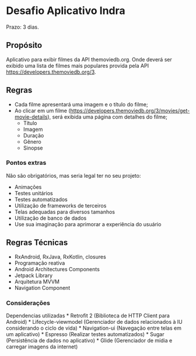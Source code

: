 # Desafio Aplicativo Indra

Prazo: 3 dias.

## Propósito
Aplicativo para exibir filmes da API themoviedb.org.
Onde deverá ser exibido uma lista de filmes mais populares provida pela API https://developers.themoviedb.org/3.

## Regras
- Cada filme apresentará uma imagem e o título do filme;
- Ao clicar em um filme (https://developers.themoviedb.org/3/movies/get-movie-details), será exibida uma página com detalhes do filme;
  * Título
  * Imagem
  * Duração
  * Gênero
  * Sinopse

### Pontos extras
Não são obrigatórios, mas seria legal ter no seu projeto:
  * Animações
  * Testes unitários
  * Testes automatizados
  * Utilização de frameworks de terceiros
  * Telas adequadas para diversos tamanhos
  * Utilização de banco de dados
  * Use sua imaginação para aprimorar a experiência do usuário

## Regras Técnicas

- RxAndroid, RxJava, RxKotlin, closures
- Programação reativa
- Android Architectures Components
- Jetpack Library
- Arquitetura MVVM
- Navigation Component

### Considerações
Dependencias utilizadas
    * Retrofit 2 (Biblioteca de HTTP Client para Android)
    * Lifecycle-viewmodel (Gerenciador de dados relacionados à IU considerando o ciclo de vida)
    * Navigation-ui (Navegação entre telas em um aplicativo)
    * Espresso (Realizar testes automatizados)
    * Sugar (Persistência de dados no aplicativo)
    * Glide (Gerenciador de mídia e carregar imagens da internet)

